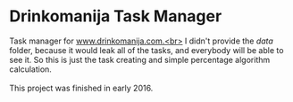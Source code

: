 # Drinkomanija Task Manager
Task manager for www.drinkomanija.com.<br>
I didn't provide the <i>data</i> folder, because it would leak all of the tasks, and everybody will be able to see it. So this is just the task creating and simple percentage algorithm calculation.<br><br>
This project was finished in early 2016.
